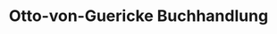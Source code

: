 ---
title: "Otto-von-Guericke Buchhandlung"
url: /burg/otto-von-guericke-buchhandlung/
shop: Bücher
---